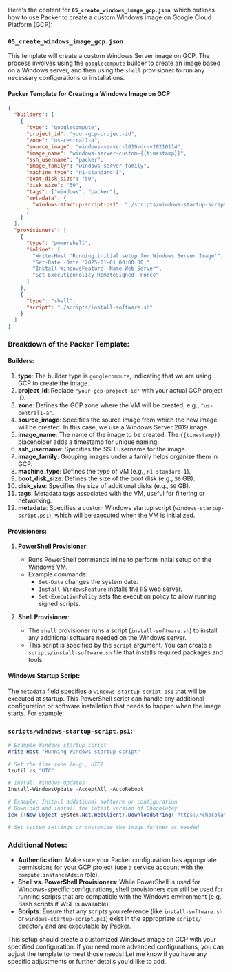 Here's the content for **`05_create_windows_image_gcp.json`**, which outlines how to use Packer to create a custom Windows image on Google Cloud Platform (GCP):

### `05_create_windows_image_gcp.json`
This template will create a custom Windows Server image on GCP. The process involves using the `googlecompute` builder to create an image based on a Windows server, and then using the `shell` provisioner to run any necessary configurations or installations.

#### Packer Template for Creating a Windows Image on GCP
```json
{
  "builders": [
    {
      "type": "googlecompute",
      "project_id": "your-gcp-project-id",
      "zone": "us-central1-a",
      "source_image": "windows-server-2019-dc-v20210114",
      "image_name": "windows-server-custom-{{timestamp}}",
      "ssh_username": "packer",
      "image_family": "windows-server-family",
      "machine_type": "n1-standard-1",
      "boot_disk_size": "50",
      "disk_size": "50",
      "tags": ["windows", "packer"],
      "metadata": {
        "windows-startup-script-ps1": "./scripts/windows-startup-script.ps1"
      }
    }
  ],
  "provisioners": [
    {
      "type": "powershell",
      "inline": [
        "Write-Host 'Running initial setup for Windows Server Image'",
        "Set-Date -Date '2025-01-01 00:00:00'",
        "Install-WindowsFeature -Name Web-Server",
        "Set-ExecutionPolicy RemoteSigned -Force"
      ]
    },
    {
      "type": "shell",
      "script": "./scripts/install-software.sh"
    }
  ]
}
```

### Breakdown of the Packer Template:

#### **Builders**:
1. **type**: The builder type is `googlecompute`, indicating that we are using GCP to create the image.
2. **project_id**: Replace `"your-gcp-project-id"` with your actual GCP project ID.
3. **zone**: Defines the GCP zone where the VM will be created, e.g., `"us-central1-a"`.
4. **source_image**: Specifies the source image from which the new image will be created. In this case, we use a Windows Server 2019 image.
5. **image_name**: The name of the image to be created. The `{{timestamp}}` placeholder adds a timestamp for unique naming.
6. **ssh_username**: Specifies the SSH username for the image.
7. **image_family**: Grouping images under a family helps organize them in GCP.
8. **machine_type**: Defines the type of VM (e.g., `n1-standard-1`).
9. **boot_disk_size**: Defines the size of the boot disk (e.g., `50` GB).
10. **disk_size**: Specifies the size of additional disks (e.g., `50` GB).
11. **tags**: Metadata tags associated with the VM, useful for filtering or networking.
12. **metadata**: Specifies a custom Windows startup script (`windows-startup-script.ps1`), which will be executed when the VM is initialized.

#### **Provisioners**:
1. **PowerShell Provisioner**:
   - Runs PowerShell commands inline to perform initial setup on the Windows VM.
   - Example commands:
     - `Set-Date` changes the system date.
     - `Install-WindowsFeature` installs the IIS web server.
     - `Set-ExecutionPolicy` sets the execution policy to allow running signed scripts.
   
2. **Shell Provisioner**:
   - The `shell` provisioner runs a script (`install-software.sh`) to install any additional software needed on the Windows server.
   - This script is specified by the `script` argument. You can create a `scripts/install-software.sh` file that installs required packages and tools.

#### **Windows Startup Script**:
The `metadata` field specifies a `windows-startup-script-ps1` that will be executed at startup. This PowerShell script can handle any additional configuration or software installation that needs to happen when the image starts. For example:

### `scripts/windows-startup-script.ps1`:
```powershell
# Example Windows startup script
Write-Host "Running Windows startup script"

# Set the time zone (e.g., UTC)
tzutil /s "UTC"

# Install Windows Updates
Install-WindowsUpdate -AcceptAll -AutoReboot

# Example: Install additional software or configuration
# Download and install the latest version of Chocolatey
iex ((New-Object System.Net.WebClient).DownloadString('https://chocolatey.org/install.ps1'))

# Set system settings or customize the image further as needed
```

### **Additional Notes**:
- **Authentication**: Make sure your Packer configuration has appropriate permissions for your GCP project (use a service account with the `compute.instanceAdmin` role).
- **Shell vs. PowerShell Provisioners**: While PowerShell is used for Windows-specific configurations, shell provisioners can still be used for running scripts that are compatible with the Windows environment (e.g., Bash scripts if WSL is available).
- **Scripts**: Ensure that any scripts you reference (like `install-software.sh` or `windows-startup-script.ps1`) exist in the appropriate `scripts/` directory and are executable by Packer.

This setup should create a customized Windows image on GCP with your specified configuration. If you need more advanced configurations, you can adjust the template to meet those needs! Let me know if you have any specific adjustments or further details you'd like to add.